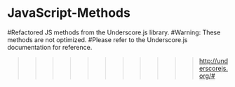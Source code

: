# JavaScript-Methods
#Refactored JS methods from the Underscore.js library.
#Warning: These methods are not optimized.
#Please refer to the Underscore.js documentation for reference.
>>>>>>>>>>> http://underscorejs.org/#
